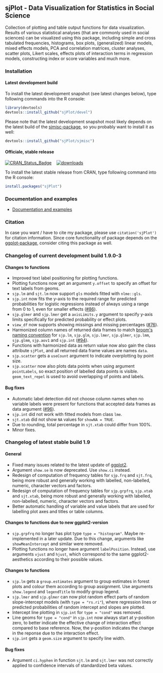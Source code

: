 sjPlot - Data Visualization for Statistics in Social Science
------------------------------------------------------------------------------
Collection of plotting and table output functions for data visualization. Results of various statistical analyses (that are commonly used in social sciences) can be visualized using this package, including simple and cross tabulated frequencies, histograms, box plots, (generalized) linear models, mixed effects models, PCA and correlation matrices, cluster analyses, scatter plots, Likert scales, effects plots of interaction terms in regression models, constructing index or score variables and much more.


### Installation

#### Latest development build

To install the latest development snapshot (see latest changes below), type following commands into the R console:

```r
library(devtools)
devtools::install_github("sjPlot/devel")
```

Please note that the latest development snapshot most likely depends on the latest build of the [sjmisc-package](https://github.com/sjPlot/sjmisc), so you probably want to install it as well:

```r
devtools::install_github("sjPlot/sjmisc")
```

#### Officiale, stable release
[![CRAN_Status_Badge](http://www.r-pkg.org/badges/version/sjPlot)](http://cran.r-project.org/package=sjPlot) 
&#160;&#160;
[![downloads](http://cranlogs.r-pkg.org/badges/sjPlot)](http://cranlogs.r-pkg.org/)

To install the latest stable release from CRAN, type following command into the R console:

```r
install.packages("sjPlot")
```

### Documentation and examples

- [Documentation and examples](http://www.strengejacke.de/sjPlot/)


### Citation

In case you want / have to cite my package, please use `citation('sjPlot')` for citation information. Since core functionality of package depends on the [ggplot-package](http://cran.r-project.org/package=ggplot2), consider citing this package as well.


### Changelog of current development build 1.9.0-3

#### Changes to functions
* Improved text label positioning for plotting functions.
* Plotting functions now get an argument `y.offset` to specify an offset for text labels from geoms.
* `sjp.lm` and `sjt.lm` now support `gls` models fitted with `nlme::gls`.
* `sjp.int` now fits the y-axis to the required range for predicted probabilities for logistic regressions instead of always using a range from 0 to 1, even for smaller effects ([#86](https://github.com/sjPlot/devel/issues/86)).
* `sjp.glmer` and `sjp.lmer` get a `axisLimits.y` argument to specify y-axis limits specifically for predicted probability or effect plots.
* `view_df` now supports showing missings and missing percentages ([#76](https://github.com/sjPlot/devel/issues/76)).
* Harmonized column names of returned data frames to match [broom's naming convention](https://github.com/dgrtwo/broom#tidy-functions) for `sjp.lm`, `sjp.glm`, `sjp.lmer`, `sjp.glmer`, `sjp.lmm`, `sjp.glmm`, `sjp.aov1` and `sjp.int` ([#94](https://github.com/sjPlot/devel/issues/94)).
* Functions with harmonized data as return value now also gain the class attribute `sjPlot`, and all returned data frame values are names `data`.
* `sjp.scatter` gets a `useCount` argument to indicate overplotting by point size.
* `sjp.scatter` now also plots data points when using argument `pointLabels`, so exact position of labelled data points is visible. `geom_text_repel` is used to avoid overlapping of points and labels.

#### Bug fixes
* Automatic label detection did not choose column names when no variable labels were present for functions that accepted data frames as data argument ([#96](https://github.com/sjPlot/devel/issues/96)).
* `sjp.int` did not work with fitted models from class `lme`.
* `sjt.xtab` did not show `NA` values for `showNA = TRUE`.
* Due to rounding, total percentage in `sjt.xtab` could differ from 100%.
* Minor fixes.


### Changelog of latest stable build 1.9

#### General
* Fixed many issues related to the latest update of [ggplot2](https://cran.r-project.org/package=ggplot2).
* Argument `show.se` is now deprecated. Use `show.ci` instead.
* Redesign of computation of frequency tables for `sjp.frq` and `sjt.frq`, being more robust and generally working with labelled, non-labelled, numeric, character vectors and factors.
* Redesign of computation of frequency tables for `sjp.grpfrq`, `sjp.xtab` and `sjt.xtab`, being more robust and generally working with labelled, non-labelled, numeric, character vectors and factors.
* Better automatic handling of variable and value labels that are used for labelling plot axes and titles or table columns.

#### Changes to functions due to new ggplot2-version
* `sjp.grpfrq` no longer has plot type `type = "histogram"`. Maybe re-implemented in a later update. Due to this change, arguments like `showMeanIntercept` and similar were removed.
* Plotting functions no longer have argument `labelPosition`. Instead, use arguments `vjust` and `hjust`, which correspond to the same ggplot2-aesthetics according to their possible values.


#### Changes to functions
* `sjp.lm` gets a `group.estimates` argument to group estimates in forest plots and colour them according to group assignment. Use arguments `show.legend` and `legendTitle` to modify group legend.
* `sjp.lmer` and `sjp.glmer` can now plot random effect parts of random slope-intercept models (with `type = "rs.ri"`), where regression lines or predicted probabilities of random intercept and slopes are plotted.
* Intercept line plotting in `sjp.int` for `type = "cond"` was removed.
* Line geoms for `type = "cond"` in `sjp.int` now always start at y-position zero, to better indicate the effective change of interaction effect compared to base reference. Now, the y-position indicates the change in the reponse due to the interaction effect.
* `sjp.int` gets a `geom.size` argument to specify line width.

#### Bug fixes
* Argument `ci.hyphen` in function `sjt.lm` and `sjt.lmer` was not correctly applied to confidence intervals of standardized beta values.